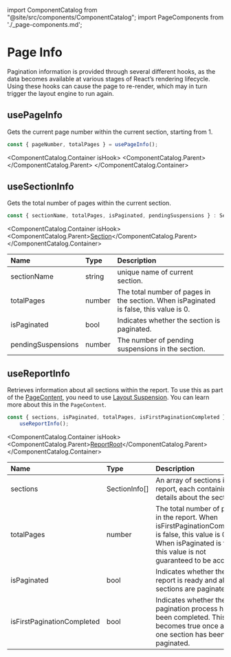 import ComponentCatalog from "@site/src/components/ComponentCatalog";
import PageComponents from './\_page-components.md';

# Page Info

Pagination information is provided through several different hooks, as the data becomes available at various stages of React’s rendering lifecycle. Using these hooks can cause the page to re-render, which may in turn trigger the layout engine to run again.

## usePageInfo

Gets the current page number within the current section, starting from 1.

```jsx
const { pageNumber, totalPages } = usePageInfo();
```

<ComponentCatalog.Container isHook>
<ComponentCatalog.Parent>
<PageComponents />
</ComponentCatalog.Parent>
</ComponentCatalog.Container>

## useSectionInfo

Gets the total number of pages within the current section.

```jsx
const { sectionName, totalPages, isPaginated, pendingSuspensions } : SectionInfo = useSectionInfo();
```

<ComponentCatalog.Container isHook>
<ComponentCatalog.Parent>[Section](./quick-start/#section)</ComponentCatalog.Parent>
</ComponentCatalog.Container>

| Name               | Type   | Description                                                                           |
| :----------------- | :----- | :------------------------------------------------------------------------------------ |
| sectionName        | string | unique name of current section.                                                       |
| totalPages         | number | The total number of pages in the section. When isPaginated is false, this value is 0. |
| isPaginated        | bool   | Indicates whether the section is paginated.                                           |
| pendingSuspensions | number | The number of pending suspensions in the section.                                     |

## useReportInfo

Retrieves information about all sections within the report. To use this as part of the [PageContent](./Components/page-content), you need to use [Layout Suspension](./layout-suspension). You can learn more about this in the `PageContent`.

```jsx
const { sections, isPaginated, totalPages, isFirstPaginationCompleted } =
    useReportInfo();
```

<ComponentCatalog.Container isHook>
<ComponentCatalog.Parent>[ReportRoot](./quick-start/#reportRoot)</ComponentCatalog.Parent>
</ComponentCatalog.Container>

| Name                       | Type          | Description                                                                                                                                                                 |
| :------------------------- | :------------ | :-------------------------------------------------------------------------------------------------------------------------------------------------------------------------- |
| sections                   | SectionInfo[] | An array of sections in the report, each containing details about the section.                                                                                              |
| totalPages                 | number        | The total number of pages in the report. When isFirstPaginationCompleted is false, this value is 0. When isPaginated is false, this value is not guaranteed to be accurate. |
| isPaginated                | bool          | Indicates whether the report is ready and all sections are paginated.                                                                                                       |
| isFirstPaginationCompleted | bool          | Indicates whether the first pagination process has been completed. This becomes true once at least one section has been paginated.                                          |
